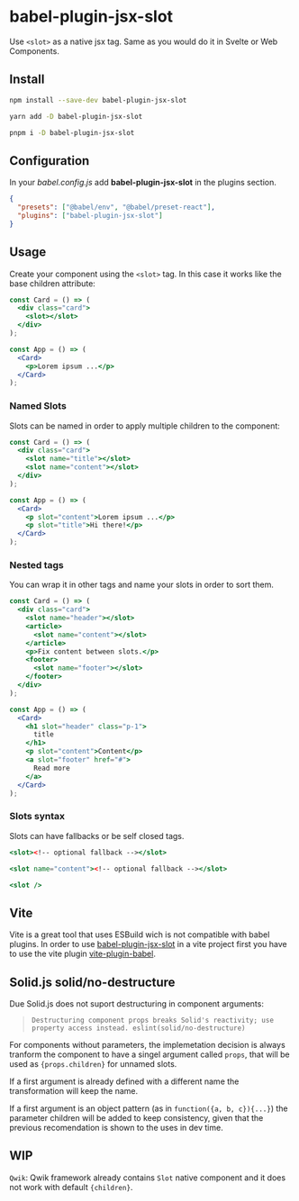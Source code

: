 # babel-plugin-jsx-slot

Use `<slot>` as a native jsx tag. Same as you would do it in Svelte or Web Components.

## Install

```bash
npm install --save-dev babel-plugin-jsx-slot
```

```bash
yarn add -D babel-plugin-jsx-slot
```

```bash
pnpm i -D babel-plugin-jsx-slot
```

## Configuration

In your _babel.config.js_ add **babel-plugin-jsx-slot** in the plugins section.

```json
{
  "presets": ["@babel/env", "@babel/preset-react"],
  "plugins": ["babel-plugin-jsx-slot"]
}
```

## Usage

Create your component using the `<slot>` tag. In this case it works like the base children attribute:

```jsx
const Card = () => (
  <div class="card">
    <slot></slot>
  </div>
);
```

```jsx
const App = () => (
  <Card>
    <p>Lorem ipsum ...</p>
  </Card>
);
```

### Named Slots

Slots can be named in order to apply multiple children to the component:

```jsx
const Card = () => (
  <div class="card">
    <slot name="title"></slot>
    <slot name="content"></slot>
  </div>
);
```

```jsx
const App = () => (
  <Card>
    <p slot="content">Lorem ipsum ...</p>
    <p slot="title">Hi there!</p>
  </Card>
);
```

### Nested tags

You can wrap it in other tags and name your slots in order to sort them.

```jsx
const Card = () => (
  <div class="card">
    <slot name="header"></slot>
    <article>
      <slot name="content"></slot>
    </article>
    <p>Fix content between slots.</p>
    <footer>
      <slot name="footer"></slot>
    </footer>
  </div>
);
```

```jsx
const App = () => (
  <Card>
    <h1 slot="header" class="p-1">
      title
    </h1>
    <p slot="content">Content</p>
    <a slot="footer" href="#">
      Read more
    </a>
  </Card>
);
```

### Slots syntax

Slots can have fallbacks or be self closed tags.

```jsx
<slot><!-- optional fallback --></slot>
```

```jsx
<slot name="content"><!-- optional fallback --></slot>
```

```jsx
<slot />
```

## Vite

Vite is a great tool that uses ESBuild wich is not compatible with babel plugins. In order to use [babel-plugin-jsx-slot](#) in a vite project first you have to use the vite plugin [vite-plugin-babel](https://www.npmjs.com/package/vite-plugin-babel).

## Solid.js solid/no-destructure

Due Solid.js does not suport destructuring in component arguments:

> `Destructuring component props breaks Solid's reactivity; use property access instead. eslint(solid/no-destructure)`

For components without parameters, the implemetation decision is always tranform the component to have a singel argument called `props`, that will be used as `{props.children}` for unnamed slots.

If a first argument is already defined with a different name the transformation will keep the name.

If a first argument is an object pattern (as in `function({a, b, c}){...}`) the parameter children will be added to keep consistency, given that the previous recomendation is shown to the uses in dev time.

## WIP

`Qwik`:
Qwik framework already contains `Slot` native component and it does not work with default `{children}`.
